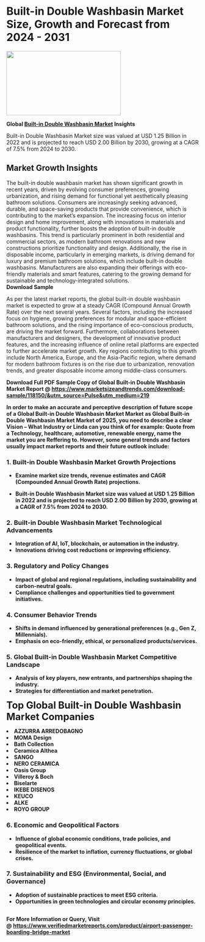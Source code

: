 <H1>Built-in Double Washbasin Market Size, Growth and Forecast from 2024 - 2031</H1><img class="aligncenter size-medium wp-image-584254" src="https://thirdeyenews.in/wp-content/uploads/2024/09/Global-Market-Research-300x168.jpeg" alt="" width="300" height="168" /><p><strong>Global&nbsp;<a href="https://www.marketsizeandtrends.com/download-sample/118150/&amp;utm_source=Pulse&amp;utm_medium=219">Built-in Double Washbasin Market</a> Insights</strong></p><p>Built-in Double Washbasin Market size was valued at USD 1.25 Billion in 2022 and is projected to reach USD 2.00 Billion by 2030, growing at a CAGR of 7.5% from 2024 to 2030.</p><p><h2>Market Growth Insights</h2> <p>The built-in double washbasin market has shown significant growth in recent years, driven by evolving consumer preferences, growing urbanization, and rising demand for functional yet aesthetically pleasing bathroom solutions. Consumers are increasingly seeking advanced, durable, and space-saving products that provide convenience, which is contributing to the market’s expansion. The increasing focus on interior design and home improvement, along with innovations in materials and product functionality, further boosts the adoption of built-in double washbasins. This trend is particularly prominent in both residential and commercial sectors, as modern bathroom renovations and new constructions prioritize functionality and design. Additionally, the rise in disposable income, particularly in emerging markets, is driving demand for luxury and premium bathroom solutions, which include built-in double washbasins. Manufacturers are also expanding their offerings with eco-friendly materials and smart features, catering to the growing demand for sustainable and technology-integrated solutions. <br> <strong>Download Sample</strong></p> <p>As per the latest market reports, the global built-in double washbasin market is expected to grow at a steady CAGR (Compound Annual Growth Rate) over the next several years. Several factors, including the increased focus on hygiene, growing preferences for modular and space-efficient bathroom solutions, and the rising importance of eco-conscious products, are driving the market forward. Furthermore, collaborations between manufacturers and designers, the development of innovative product features, and the increasing influence of online retail platforms are expected to further accelerate market growth. Key regions contributing to this growth include North America, Europe, and the Asia-Pacific region, where demand for modern bathroom fixtures is on the rise due to urbanization, renovation trends, and greater disposable income among middle-class consumers. <br> <strong></p><p><span class=""><strong>Download Full PDF Sample Copy of Global Built-in Double Washbasin Market Report</strong> @ <a href="https://www.marketsizeandtrends.com/download-sample/118150/&amp;utm_source=Pulse&amp;utm_medium=219" target="_blank">https://www.marketsizeandtrends.com/download-sample/118150/&amp;utm_source=Pulse&amp;utm_medium=219</a></span></p><p>In order to make an accurate and perceptive description of future scope of a Global&nbsp;Built-in Double Washbasin Market Market as Global&nbsp;Built-in Double Washbasin Market Market of 2025, you need to describe a clear Vision &ndash; What Industry or Linda can you think of for example: Quote from a Technology, healthcare, automotive, renewable energy, name the market you are Reffering to. However, some general trends and factors usually impact market reports and their future outlook include:</p><h3>1.&nbsp;<strong>Built-in Double Washbasin Market Growth Projections</strong></h3><ul><li>Examine market size trends, revenue estimates and CAGR (Compounded Annual Growth Rate) projections.</li><li><p>Built-in Double Washbasin Market size was valued at USD 1.25 Billion in 2022 and is projected to reach USD 2.00 Billion by 2030, growing at a CAGR of 7.5% from 2024 to 2030.</p></li></ul><h3>2.&nbsp;<strong>Built-in Double Washbasin Market Technological Advancements</strong></h3><ul><li>Integration of AI, IoT, blockchain, or automation in the industry.</li><li>Innovations driving cost reductions or improving efficiency.</li></ul><h3>3.&nbsp;<strong>Regulatory and Policy Changes</strong></h3><ul><li>Impact of global and regional regulations, including sustainability and carbon-neutral goals.</li><li>Compliance challenges and opportunities tied to government initiatives.</li></ul><h3>4.&nbsp;<strong>Consumer Behavior Trends</strong></h3><ul><li>Shifts in demand influenced by generational preferences (e.g., Gen Z, Millennials).</li><li>Emphasis on eco-friendly, ethical, or personalized products/services.</li></ul><h3>5.&nbsp;<strong>Global Built-in Double Washbasin Market Competitive Landscape</strong></h3><ul><li>Analysis of key players, new entrants, and partnerships shaping the industry.</li><li>Strategies for differentiation and market penetration.</li></ul><p data-pm-slice="1 1 []"><span style="color: inherit; font-family: inherit; font-size: 25px;">Top Global Built-in Double Washbasin Market Companies</span></p><div class="" data-test-id=""><p><li>AZZURRA ARREDOBAGNO</li><li> MOMA Design</li><li> Bath Collection</li><li> Ceramica Althea</li><li> SANGO</li><li> NERO CERAMICA</li><li> Oasis Group</li><li> Villeroy & Boch</li><li> Biselarte</li><li> IKEBE DISENOS</li><li> KEUCO</li><li> ALKE</li><li> ROYO GROUP</li></p></div><h3>6.&nbsp;<strong>Economic and Geopolitical Factors</strong></h3><ul><li>Influence of global economic conditions, trade policies, and geopolitical events.</li><li>Resilience of the market to inflation, currency fluctuations, or global crises.</li></ul><h3>7.&nbsp;<strong>Sustainability and ESG (Environmental, Social, and Governance)</strong></h3><ul><li>Adoption of sustainable practices to meet ESG criteria.</li><li>Opportunities in green technologies and circular economy principles.</li></ul><h2><strong style="font-size: 14px;">For More Information or Query, Visit @&nbsp;</strong><a style="background-color: #ffffff; font-size: 14px;" href="https://www.marketsizeandtrends.com/report/built-in-double-washbasin-market/" target="_blank">https://www.verifiedmarketreports.com/product/airport-passenger-boarding-bridge-market</a></h2>
